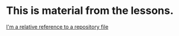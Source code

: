 
# This is material from the lessons. 
[I'm a relative reference to a repository file](https://github.com/dypher91/git-lesson-repository)